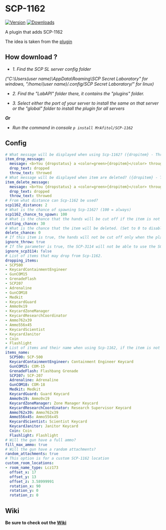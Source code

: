 # SCP-1162
[![Version](https://img.shields.io/github/v/release/MrAfitol/SCP-1162?sort=semver&style=flat-square&color=blue&label=Version)](https://github.com/MrAfitol/SCP-1162/releases)
[![Downloads](https://img.shields.io/github/downloads/MrAfitol/SCP-1162/total?style=flat-square&color=yellow&label=Downloads)](https://github.com/MrAfitol/SCP-1162/releases)


A plugin that adds SCP-1162

The idea is taken from the [plugin](https://github.com/SynapseSL/Scp1162)
## How download ?
   - *1. Find the SCP SL server config folder*
   
   *("C:\Users\(user name)\AppData\Roaming\SCP Secret Laboratory\" for windows, "/home/(user name)/.config/SCP Secret Laboratory/" for linux)*
  
   - *2. Find the "LabAPI" folder there, it contains the "plugins" folder.*
  
   - *3. Select either the port of your server to install the same on that server or the "global" folder to install the plugin for all servers*
  
  ***Or***
  
   - *Run the command in console `p install MrAfitol/SCP-1162`*
## Config
```yml
# What message will be displayed when using Scp-1162? ({dropitem} - Thrown or dropped item. {giveitem} - Changed item. {dropstatus} - Replaces the text written in the points below in dependence on the drop status.)
item_drop_message:
  message: <b>You {dropstatus} a <color=green>{dropitem}</color> through <color=yellow>Scp-1162</color>, and received a <color=red>{giveitem}</color></b>
  drop_text: dropped
  throw_text: throwed
# What message will be displayed when item are deleted? ({dropitem} - Thrown or dropped item. {dropstatus} - Replaces the text written in the points below in dependence on the drop status.)
item_delete_message:
  message: <b>You {dropstatus} a <color=green>{dropitem}</color> through <color=yellow>Scp-1162</color>, and got <color=red>nothing</color></b>
  drop_text: dropped
  throw_text: throwed
# From what distance can Scp-1162 be used?
scp1162_distance: 2
# What is the chance of spawning Scp-1162? (100 = always)
scp1162_chance_to_spawn: 100
# What is the chance that the hands will be cut off if the item is not in the hands. (Set to 0 to disable)
cutting_chance: 30
# What is the chance that the item will be deleted. (Set to 0 to disable)
delete_chance: 0
# If this item is true, the hands will not be cut off only when the player threw item.
ignore_throw: true
# If the parameter is true, the SCP-3114 will not be able to use the SCP-1162.
ignore_scp3114: false
# List of items that may drop from Scp-1162.
dropping_items:
- SCP500
- KeycardContainmentEngineer
- GunCOM15
- GrenadeFlash
- SCP207
- Adrenaline
- GunCOM18
- Medkit
- KeycardGuard
- Ammo9x19
- KeycardZoneManager
- KeycardResearchCoordinator
- Ammo762x39
- Ammo556x45
- KeycardScientist
- KeycardJanitor
- Coin
- Flashlight
# List of items and their name when using Scp-1162, if the item is not in the list the name will be the default.
items_name:
  SCP500: SCP-500
  KeycardContainmentEngineer: Containment Engineer Keycard
  GunCOM15: COM-15
  GrenadeFlash: Flashbang Grenade
  SCP207: SCP-207
  Adrenaline: Adrenaline
  GunCOM18: COM-18
  Medkit: Medkit
  KeycardGuard: Guard Keycard
  Ammo9x19: Ammo9x19
  KeycardZoneManager: Zone Manager Keycard
  KeycardResearchCoordinator: Research Supervisor Keycard
  Ammo762x39: Ammo762x39
  Ammo556x45: Ammo556x45
  KeycardScientist: Scientist Keycard
  KeycardJanitor: Janitor Keycard
  Coin: Coin
  Flashlight: Flashlight
# Will the gun have a full ammo?
fill_max_ammo: true
# Will the gun have a random attachments?
random_attachments: true
# This option is for a custom SCP-1162 location
custom_room_locations:
- room_name_type: Lcz173
  offset_x: 17
  offset_y: 13
  offset_z: 3.58999991
  rotation_x: 90
  rotation_y: 0
  rotation_z: 0
```
## Wiki
**Be sure to check out the [Wiki](https://github.com/MrAfitol/SCP-1162/wiki)**
